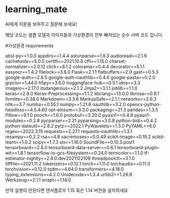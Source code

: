 # learning_mate
AI에게 지문을 보여주고 질문해 보세요!


해당 코드는 샘플 모델과 이미지들과 가상환경이 전부 빠져있는 순수 서버 코드 입니다.


#가상환경 requirements

absl-py==1.0.0
appdirs==1.4.4
astunparse==1.6.3
audioread==2.1.9
cachetools==5.0.0
certifi==2021.10.8
cffi==1.15.0
charset-normalizer==2.0.12
click==8.1.2
colorama==0.4.4
decorator==5.1.1
easyocr==1.4.2
filelock==3.6.0
Flask==2.1.1
flatbuffers==2.0
gast==0.5.3
google-auth==2.6.5
google-auth-oauthlib==0.4.6
google-pasta==0.2.0
grpcio==1.44.0
h5py==3.6.0
huggingface-hub==0.5.1
idna==3.3
imageio==2.17.0
itsdangerous==2.1.2
Jinja2==3.1.1
joblib==1.1.0
keras==2.8.0
Keras-Preprocessing==1.1.2
libclang==13.0.0
librosa==0.9.1
llvmlite==0.38.0
Markdown==3.3.6
MarkupSafe==2.1.1
networkx==2.6.3
nltk==3.7
numba==0.55.1
numpy==1.21.6
oauthlib==3.2.0
opencv-python-headless==4.5.4.60
opt-einsum==3.3.0
packaging==21.3
pandas==1.3.5
Pillow==9.1.0
pooch==1.6.0
protobuf==3.20.0
pyasn1==0.4.8
pyasn1-modules==0.2.8
pycparser==2.21
pyparsing==3.0.8
python-bidi==0.4.2
python-dateutil==2.8.2
pytz==2022.1
PyWavelets==1.3.0
PyYAML==6.0
regex==2022.3.15
requests==2.27.1
requests-oauthlib==1.3.1
resampy==0.2.2
rsa==4.8
sacremoses==0.0.49
scikit-image==0.19.2
scikit-learn==1.0.2
scipy==1.7.3
six==1.16.0
SoundFile==0.10.3.post1
tensorboard==2.8.0
tensorboard-data-server==0.6.1
tensorboard-plugin-wit==1.8.1
tensorflow-io-gcs-filesystem==0.24.0
termcolor==1.1.0
tf-estimator-nightly==2.8.0.dev2021122109
threadpoolctl==3.1.0
tifffile==2021.11.2
tokenizers==0.12.1
torch==1.11.0
torchaudio==0.11.0
torchvision==0.12.0
tqdm==4.64.0
transformers==4.18.0
typing_extensions==4.2.0
Unidecode==1.3.4
urllib3==1.26.9
Werkzeug==2.1.1
wrapt==1.14.0


만약 실행이 안된다면 텐서플로우 1.15 혹은 1.14 버전을 설치하세요
